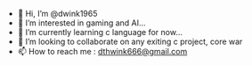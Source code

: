 - 👋 Hi, I’m @dwink1965
- 👀 I’m interested in gaming and AI...
- 🌱 I’m currently learning c language for now...
- 💞️ I’m looking to collaborate on any exiting c project, core war
- 📫 How to reach me : dthwink666@gmail.com

<!---
dwink1965/dwink1965 is a ✨ special ✨ repository because its `README.md` (this file) appears on your GitHub profile.
You can click the Preview link to take a look at your changes.
--->
